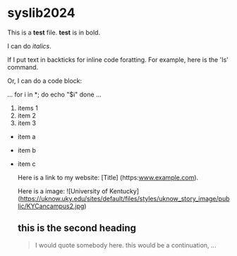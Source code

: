 # syslib2024

This is a **test** file. **test** is in bold.

I can do *italics*.

If I put text in backticks for inline code foratting.
For example, here is the 'Is' command.

Or, I can do a code block:

...
for i in *; do
 echo "$i"
 done
 ...

 1. items 1
 2. item 2
 3. item 3

- item a
- item b
- item c

  Here is a link to my website: [Title] (https:www.example.com).

  Here is a image: ![University of Kentucky] (https://uknow.uky.edu/sites/default/files/styles/uknow_story_image/public/KYCancampus2.jpg)

  ## this is the second heading

  > I would quote somebody here.
  > this would be a continuation, ...
